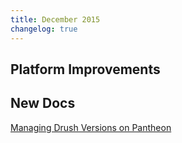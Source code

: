 ```yaml
---
title: December 2015
changelog: true
---
```


## Platform Improvements


## New Docs

[Managing Drush Versions on Pantheon](/docs/drush-versions/)  

